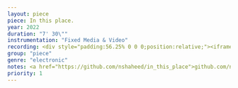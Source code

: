 ```yaml
---
layout: piece
piece: In this place.
year: 2022
duration: "7' 30\""
instrumentation: "Fixed Media & Video"
recording: <div style="padding:56.25% 0 0 0;position:relative;"><iframe src="https://player.vimeo.com/video/689428658?h=389d23f9c6&amp;badge=0&amp;autopause=0&amp;player_id=0&amp;app_id=58479" frameborder="0" allow="autoplay; fullscreen; picture-in-picture" allowfullscreen style="position:absolute;top:0;left:0;width:100%;height:100%;" title="In this place."></iframe></div><script src="https://player.vimeo.com/api/player.js"></script>
group: "piece"
genre: "electronic"
notes: <a href="https://github.com/nshaheed/in_this_place">github.com/nshaheed/in_this_place</a>
priority: 1
---
```

